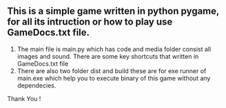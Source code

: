 This is a simple game written in python pygame, for all its intruction or how to play use GameDocs.txt file.
-------------------------------------------------------------------------------------------------------------------
1. The main file is main.py which has code and media folder consist all images and sound. There are some key shortcuts that written in GameDocs.txt file
2. There are also two folder dist and build these are for exe runner of main.exe which help you to execute binary of this game without any dependecies.

Thank You !
